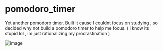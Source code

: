 # pomodoro_timer

Yet another pomodoro timer. Built it cause I couldnt focus on studying , so decided why not build a pomodoro timer to help me focus. ( i know its stupid lol , im just rationalizing my procrastination )  
  
![image](https://github.com/Govind-S-B/pomodoro_timer/assets/62943847/739b1c73-07e3-47c1-9e2c-e0233522b48a)
